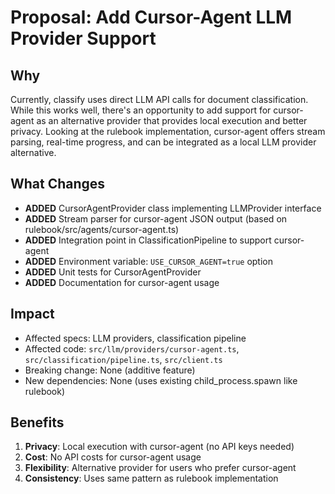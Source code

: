 # Proposal: Add Cursor-Agent LLM Provider Support

## Why
Currently, classify uses direct LLM API calls for document classification. While this works well, there's an opportunity to add support for cursor-agent as an alternative provider that provides local execution and better privacy. Looking at the rulebook implementation, cursor-agent offers stream parsing, real-time progress, and can be integrated as a local LLM provider alternative.

## What Changes
- **ADDED** CursorAgentProvider class implementing LLMProvider interface
- **ADDED** Stream parser for cursor-agent JSON output (based on rulebook/src/agents/cursor-agent.ts)
- **ADDED** Integration point in ClassificationPipeline to support cursor-agent
- **ADDED** Environment variable: `USE_CURSOR_AGENT=true` option
- **ADDED** Unit tests for CursorAgentProvider
- **ADDED** Documentation for cursor-agent usage

## Impact
- Affected specs: LLM providers, classification pipeline
- Affected code: `src/llm/providers/cursor-agent.ts`, `src/classification/pipeline.ts`, `src/client.ts`
- Breaking change: None (additive feature)
- New dependencies: None (uses existing child_process.spawn like rulebook)

## Benefits
1. **Privacy**: Local execution with cursor-agent (no API keys needed)
2. **Cost**: No API costs for cursor-agent usage
3. **Flexibility**: Alternative provider for users who prefer cursor-agent
4. **Consistency**: Uses same pattern as rulebook implementation
